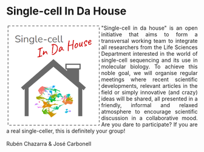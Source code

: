 # Single-cell In Da House

<img width='250px' align='left' src='img/logo.png'/> 
<div align='justify'>
"Single-cell in da house" is an open initiative that aims to form a transversal working team to integrate all researchers from the Life Sciences Department interested in the world of single-cell sequencing and its use in molecular biology.
To achieve this noble goal, we will organise regular meetings where recent scientific developments, relevant articles in the field or simply innovative (and crazy) ideas will be shared, all presented in a friendly, informal and relaxed atmosphere to encourage scientific discussion in a collaborative mood.
Are you dare to participate? If you are a real single-celler, this is definitely your group!
<br/><br/>
Rubén Chazarra & José Carbonell
</div>
